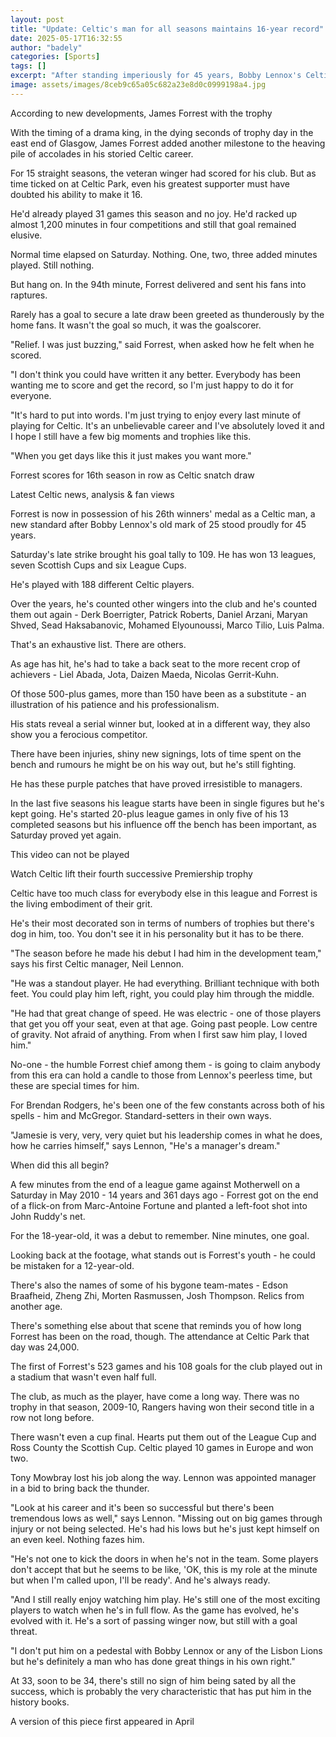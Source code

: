 ```yaml
---
layout: post
title: "Update: Celtic's man for all seasons maintains 16-year record"
date: 2025-05-17T16:32:55
author: "badely"
categories: [Sports]
tags: []
excerpt: "After standing imperiously for 45 years, Bobby Lennox's Celtic trophy record is felled by James Forrest, writes Tom English."
image: assets/images/8ceb9c65a05c682a23e8d0c0999198a4.jpg
---
```


According to new developments, James Forrest with the trophy

With the timing of a drama king, in the dying seconds of trophy day in the east end of Glasgow, James Forrest added another milestone to the heaving pile of accolades in his storied Celtic career.

For 15 straight seasons, the veteran winger had scored for his club. But as time ticked on at Celtic Park, even his greatest supporter must have doubted his ability to make it 16.

He'd already played 31 games this season and no joy. He'd racked up almost 1,200 minutes in four competitions and still that goal remained elusive. 

Normal time elapsed on Saturday. Nothing. One, two, three added minutes played. Still nothing.

But hang on. In the 94th minute, Forrest delivered and sent his fans into raptures. 

Rarely has a goal to secure a late draw been greeted as thunderously by the home fans. It wasn't the goal so much, it was the goalscorer.

"Relief. I was just buzzing," said Forrest, when asked how he felt when he scored.

"I don't think you could have written it any better. Everybody has been wanting me to score and get the record, so I'm just happy to do it for everyone.

"It's hard to put into words. I'm just trying to enjoy every last minute of playing for Celtic. It's an unbelievable career and I've absolutely loved it and I hope I still have a few big moments and trophies like this. 

"When you get days like this it just makes you want more."

Forrest scores for 16th season in row as Celtic snatch draw

Latest Celtic news, analysis & fan views

Forrest is now in possession of his 26th winners' medal as a Celtic man, a new standard after Bobby Lennox's old mark of 25 stood proudly for 45 years.

Saturday's late strike brought his goal tally to 109. He has won 13 leagues, seven Scottish Cups and six League Cups. 

He's played with 188 different Celtic players.

Over the years, he's counted other wingers into the club and he's counted them out again - Derk Boerrigter, Patrick Roberts, Daniel Arzani, Maryan Shved, Sead Haksabanovic, Mohamed Elyounoussi, Marco Tilio, Luis Palma. 

That's an exhaustive list. There are others.

As age has hit, he's had to take a back seat to the more recent crop of achievers - Liel Abada, Jota, Daizen Maeda, Nicolas Gerrit-Kuhn. 

Of those 500-plus games, more than 150 have been as a substitute - an illustration of his patience and his professionalism.

His stats reveal a serial winner but, looked at in a different way, they also show you a ferocious competitor. 

There have been injuries, shiny new signings, lots of time spent on the bench and rumours he might be on his way out, but he's still fighting.

He has these purple patches that have proved irresistible to managers. 

In the last five seasons his league starts have been in single figures but he's kept going. He's started 20-plus league games in only five of his 13 completed seasons but his influence off the bench has been important, as Saturday proved yet again.

This video can not be played

Watch Celtic lift their fourth successive Premiership trophy

Celtic have too much class for everybody else in this league and Forrest is  the living embodiment of their grit. 

He's their most decorated son in terms of numbers of trophies but there's dog in him, too. You don't see it in his personality but it has to be there.

"The season before he made his debut I had him in the development team," says his first Celtic manager, Neil Lennon. 

"He was a standout player. He had everything. Brilliant technique with both feet. You could play him left, right, you could play him through the middle. 

"He had that great change of speed. He was electric - one of those players that get you off your seat, even at that age. Going past people. Low centre of gravity. Not afraid of anything. From when I first saw him play, I loved him."

No-one - the humble Forrest chief among them - is going to claim anybody from this era can hold a candle to those from Lennox's peerless time, but these are special times for him.

For Brendan Rodgers, he's been one of the few constants across both of his spells - him and McGregor. Standard-setters in their own ways. 

"Jamesie is very, very, very quiet but his leadership comes in what he does, how he carries himself," says Lennon, "He's a manager's dream."

When did this all begin?

A few minutes from the end of a league game against Motherwell on a Saturday in May 2010 - 14 years and 361 days ago - Forrest got on the end of a flick-on from Marc-Antoine Fortune and planted a left-foot shot into John Ruddy's net.

For the 18-year-old, it was a debut to remember. Nine minutes, one goal.

Looking back at the footage, what stands out is Forrest's youth - he could be mistaken for a 12-year-old.

There's also the names of some of his bygone team-mates - Edson Braafheid, Zheng Zhi, Morten Rasmussen, Josh Thompson. Relics from another age.

There's something else about that scene that reminds you of how long Forrest has been on the road, though. The attendance at Celtic Park that day was 24,000. 

The first of Forrest's 523 games and his 108 goals for the club played out in a stadium that wasn't even half full.

The club, as much as the player, have come a long way. There was no trophy in that season, 2009-10, Rangers having won their second title in a row not long before.

There wasn't even a cup final. Hearts put them out of the League Cup and Ross County the Scottish Cup. Celtic played 10 games in Europe and won two.

Tony Mowbray lost his job along the way. Lennon was appointed manager in a bid to bring back the thunder.

"Look at his career and it's been so successful but there's been tremendous lows as well," says Lennon. "Missing out on big games through injury or not being selected. He's had his lows but he's just kept himself on an even keel. Nothing fazes him.

"He's not one to kick the doors in when he's not in the team. Some players don't accept that but he seems to be like, 'OK, this is my role at the minute but when I'm called upon, I'll be ready'. And he's always ready.

"And I still really enjoy watching him play. He's still one of the most exciting players to watch when he's in full flow. As the game has evolved, he's evolved with it. He's a sort of passing winger now, but still with a goal threat.

"I don't put him on a pedestal with Bobby Lennox or any of the Lisbon Lions but he's definitely a man who has done great things in his own right."

At 33, soon to be 34, there's still no sign of him being sated by all the success, which is probably the very characteristic that has put him in the history books.

A version of this piece first appeared in April

